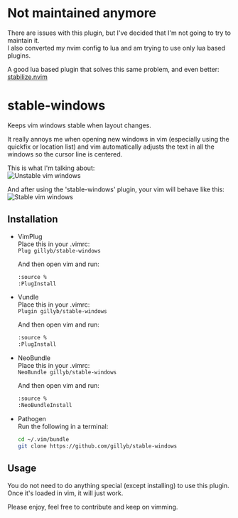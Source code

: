 # Not maintained anymore

There are issues with this plugin, but I've decided that I'm not going to try to maintain it.  
I also converted my nvim config to lua and am trying to use only lua based plugins.

A good lua based plugin that solves this same problem, and even better: [stabilize.nvim](https://github.com/luukvbaal/stabilize.nvim)


# stable-windows

Keeps vim windows stable when layout changes.

It really annoys me when opening new windows in vim (especially
using the quickfix or location list) and vim automatically
adjusts the text in all the windows so the cursor line is 
centered.

This is what I'm talking about:  
![Unstable vim windows](https://github.com/gillyb/assets/raw/master/stable-windows/not-stable.gif)

And after using the 'stable-windows' plugin, your vim will
behave like this:
![Stable vim windows](https://github.com/gillyb/assets/raw/master/stable-windows/stable.gif)

## Installation

* VimPlug  
  Place this in your .vimrc:  
  `Plug gillyb/stable-windows`

  And then open vim and run:  
  ```bash
  :source %
  :PlugInstall
  ```

* Vundle  
  Place this in your .vimrc:  
  `Plugin gillyb/stable-windows`

  And then open vim and run:  
  ```bash
  :source %
  :PlugInstall
  ```

* NeoBundle  
  Place this in your .vimrc:  
  `NeoBundle gillyb/stable-windows`

  And then open vim and run:  
  ```bash
  :source %
  :NeoBundleInstall
  ```

* Pathogen  
  Run the following in a terminal:  
  ```bash
  cd ~/.vim/bundle
  git clone https://github.com/gillyb/stable-windows
  ```


## Usage

You do not need to do anything special (except installing)
to use this plugin. Once it's loaded in vim, it will just
work.

Please enjoy, feel free to contribute and keep on vimming.
